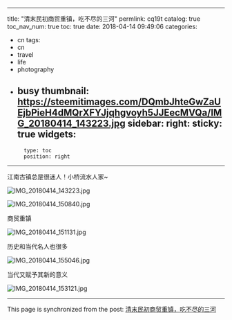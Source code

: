 
---
title: "清末民初商贸重镇，吃不尽的三河"
permlink: cq19t
catalog: true
toc_nav_num: true
toc: true
date: 2018-04-14 09:49:06
categories:
- cn
tags:
- cn
- travel
- life
- photography
- busy
thumbnail: https://steemitimages.com/DQmbJhteGwZaUEjbPieH4dMQrXFYJjqhgvoyh5JJEecMVQa/IMG_20180414_143223.jpg
sidebar:
    right:
        sticky: true
widgets:
    -
        type: toc
        position: right
---


江南古镇总是很迷人！小桥流水人家~

![IMG_20180414_143223.jpg](https://steemitimages.com/DQmbJhteGwZaUEjbPieH4dMQrXFYJjqhgvoyh5JJEecMVQa/IMG_20180414_143223.jpg)

![IMG_20180414_150840.jpg](https://steemitimages.com/DQmS9M2Y4t8oiRMctCZ5WuBcYmxaMyH2KsyobmFvt2nzBwN/IMG_20180414_150840.jpg)

商贸重镇

![IMG_20180414_151131.jpg](https://steemitimages.com/DQmTjjB5d5PmLAcMtXZGrqnoLNkzPBhGphnoF6cSr4QxdB3/IMG_20180414_151131.jpg)

历史和当代名人也很多

![IMG_20180414_155046.jpg](https://steemitimages.com/DQmd9PWwd11ZttSNV9kVLBEUQyFMiZqqVMurNcF4nWbn2v4/IMG_20180414_155046.jpg)

当代又赋予其新的意义

![IMG_20180414_153121.jpg](https://steemitimages.com/DQmcQRCxDZSvZWw2kp4QFxrZ6eHfxX9XgKoUK1HPseixANX/IMG_20180414_153121.jpg)

- - -

This page is synchronized from the post: [清末民初商贸重镇，吃不尽的三河](https://steemit.com/@andrewma/cq19t)
